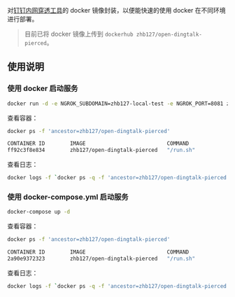 对[钉钉内网穿透工具](https://open-doc.dingtalk.com/microapp/debug/ucof2g)的 docker 镜像封装，以便能快速的使用 docker 在不同环境进行部署。

> 目前已将 docker 镜像上传到 `dockerhub zhb127/open-dingtalk-pierced`。

## 使用说明

### 使用 docker 启动服务

```bash
docker run -d -e NGROK_SUBDOMAIN=zhb127-local-test -e NGROK_PORT=8081 zhb127/open-dingtalk-pierced
```

查看容器：

```bash
docker ps -f 'ancestor=zhb127/open-dingtalk-pierced'

CONTAINER ID        IMAGE                          COMMAND             CREATED             STATUS              PORTS               NAMES
ff92c3f8e834        zhb127/open-dingtalk-pierced   "/run.sh"           6 minutes ago       Up 6 minutes        4040/tcp            hungry_borg
```

查看日志：

```bash
docker logs -f `docker ps -q -f 'ancestor=zhb127/open-dingtalk-pierced'`
```

### 使用 docker-compose.yml 启动服务

```bash
docker-compose up -d
```

查看容器：

```bash
docker ps -f 'ancestor=zhb127/open-dingtalk-pierced'

CONTAINER ID        IMAGE                          COMMAND             CREATED             STATUS              PORTS                    NAMES
2a90e9372323        zhb127/open-dingtalk-pierced   "/run.sh"           4 minutes ago       Up 41 seconds       0.0.0.0:4040->4040/tcp   open-dingtalk-pierced
```

查看日志：

```bash
docker logs -f `docker ps -q -f 'ancestor=zhb127/open-dingtalk-pierced'`
```